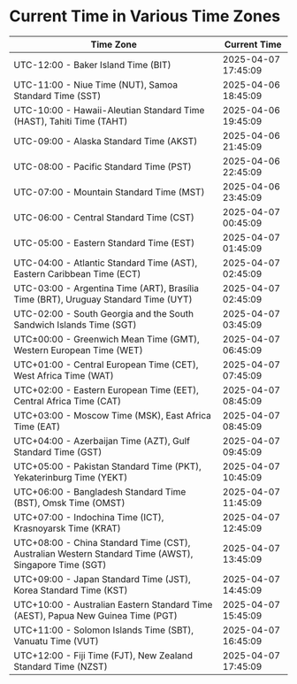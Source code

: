 # Current Time in Various Time Zones

| Time Zone | Current Time |
|-----------|--------------|
| UTC-12:00 - Baker Island Time (BIT) | 2025-04-07 17:45:09 |
| UTC-11:00 - Niue Time (NUT), Samoa Standard Time (SST) | 2025-04-06 18:45:09 |
| UTC-10:00 - Hawaii-Aleutian Standard Time (HAST), Tahiti Time (TAHT) | 2025-04-06 19:45:09 |
| UTC-09:00 - Alaska Standard Time (AKST) | 2025-04-06 21:45:09 |
| UTC-08:00 - Pacific Standard Time (PST) | 2025-04-06 22:45:09 |
| UTC-07:00 - Mountain Standard Time (MST) | 2025-04-06 23:45:09 |
| UTC-06:00 - Central Standard Time (CST) | 2025-04-07 00:45:09 |
| UTC-05:00 - Eastern Standard Time (EST) | 2025-04-07 01:45:09 |
| UTC-04:00 - Atlantic Standard Time (AST), Eastern Caribbean Time (ECT) | 2025-04-07 02:45:09 |
| UTC-03:00 - Argentina Time (ART), Brasília Time (BRT), Uruguay Standard Time (UYT) | 2025-04-07 02:45:09 |
| UTC-02:00 - South Georgia and the South Sandwich Islands Time (SGT) | 2025-04-07 03:45:09 |
| UTC±00:00 - Greenwich Mean Time (GMT), Western European Time (WET) | 2025-04-07 06:45:09 |
| UTC+01:00 - Central European Time (CET), West Africa Time (WAT) | 2025-04-07 07:45:09 |
| UTC+02:00 - Eastern European Time (EET), Central Africa Time (CAT) | 2025-04-07 08:45:09 |
| UTC+03:00 - Moscow Time (MSK), East Africa Time (EAT) | 2025-04-07 08:45:09 |
| UTC+04:00 - Azerbaijan Time (AZT), Gulf Standard Time (GST) | 2025-04-07 09:45:09 |
| UTC+05:00 - Pakistan Standard Time (PKT), Yekaterinburg Time (YEKT) | 2025-04-07 10:45:09 |
| UTC+06:00 - Bangladesh Standard Time (BST), Omsk Time (OMST) | 2025-04-07 11:45:09 |
| UTC+07:00 - Indochina Time (ICT), Krasnoyarsk Time (KRAT) | 2025-04-07 12:45:09 |
| UTC+08:00 - China Standard Time (CST), Australian Western Standard Time (AWST), Singapore Time (SGT) | 2025-04-07 13:45:09 |
| UTC+09:00 - Japan Standard Time (JST), Korea Standard Time (KST) | 2025-04-07 14:45:09 |
| UTC+10:00 - Australian Eastern Standard Time (AEST), Papua New Guinea Time (PGT) | 2025-04-07 15:45:09 |
| UTC+11:00 - Solomon Islands Time (SBT), Vanuatu Time (VUT) | 2025-04-07 16:45:09 |
| UTC+12:00 - Fiji Time (FJT), New Zealand Standard Time (NZST) | 2025-04-07 17:45:09 |
